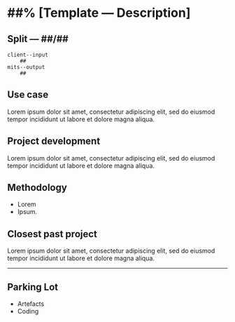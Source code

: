 # ##% [Template — Description]

## Split — ##/##
	client--input 
		##
	mits--output 
		##

## Use case
Lorem ipsum dolor sit amet, consectetur adipiscing elit, sed do eiusmod tempor incididunt ut labore et dolore magna aliqua.

## Project development
Lorem ipsum dolor sit amet, consectetur adipiscing elit, sed do eiusmod tempor incididunt ut labore et dolore magna aliqua.
	
## Methodology 
- Lorem 
- Ipsum. 

## Closest past project
Lorem ipsum dolor sit amet, consectetur adipiscing elit, sed do eiusmod tempor incididunt ut labore et dolore magna aliqua.
	
---
## Parking Lot

- Artefacts
- Coding

